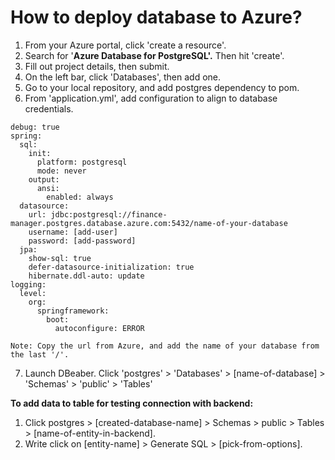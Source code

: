 # How to deploy database to Azure?

1. From your Azure portal, click 'create a resource'.
2. Search for '**Azure Database for PostgreSQL'.** Then hit 'create'.
3. Fill out project details, then submit.
4. On the left bar, click 'Databases', then add one.
5. Go to your local repository, and add postgres dependency to pom.
6. From 'application.yml', add configuration to align to database credentials.

```
debug: true
spring:
  sql:
    init:
      platform: postgresql
      mode: never
    output:
      ansi:
        enabled: always
  datasource:
    url: jdbc:postgresql://finance-manager.postgres.database.azure.com:5432/name-of-your-database
    username: [add-user]
    password: [add-password]
  jpa:
    show-sql: true
    defer-datasource-initialization: true
    hibernate.ddl-auto: update
logging:
  level:
    org:
      springframework:
        boot:
          autoconfigure: ERROR

Note: Copy the url from Azure, and add the name of your database from the last '/'.
```

7. Launch DBeaber. Click 'postgres' > 'Databases' > \[name-of-database\] > 'Schemas' > 'public' > 'Tables'

**To add data to table for testing connection with backend:**

1. Click postgres > \[created-database-name\] > Schemas > public > Tables > \[name-of-entity-in-backend\].
2. Write click on \[entity-name\] > Generate SQL > \[pick-from-options\].
